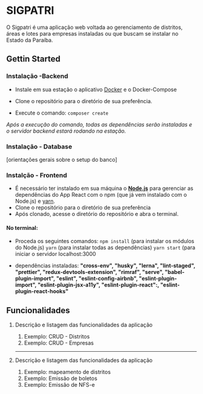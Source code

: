 # SIGPATRI

O Sigpatri é uma aplicação web voltada ao gerenciamento de distritos, áreas e lotes para empresas instaladas ou que buscam se instalar no Estado da Paraíba.

## Gettin Started

### Instalação -Backend

- Instale em sua estação o aplicativo [Docker](https://www.docker.com/) e o Docker-Compose

- Clone o repositório para o diretório de sua preferência.
- Execute o comando: `composer create`

_Após a execução do comando, todas as dependências serão instaladas e o servidor backend estará rodando na estação._

### Instalação - Database

[orientações gerais sobre o setup do banco]

### Instalção - Frontend

- É necessário ter instalado em sua máquina o **[Node.js](https://nodejs.org/en/)** para gerenciar as dependências do App React com o npm (que já vem instalado com o Node.js) e [yarn](https://classic.yarnpkg.com/en/docs/install#alternatives-stable).
- Clone o repositório para o diretório de sua preferência
- Após clonado, acesse o diretório do repositório e abra o terminal.

#### No terminal:

- Proceda os seguintes comandos:
  `npm install` (para instalar os módulos do Node.js)
  `yarn` (para instalar todas as dependências)
  `yarn start` (para iniciar o servidor localhost:3000

- dependências instaladas:
  **"cross-env", "husky", "lerna", "lint-staged", "prettier", "redux-devtools-extension", "rimraf", "serve", "babel-plugin-import", "eslint", "eslint-config-airbnb", "eslint-plugin-import", "eslint-plugin-jsx-a11y", "eslint-plugin-react":, "eslint-plugin-react-hooks"**

## Funcionalidades

1.  Descrição e listagem das funcionalidades da aplicação

    1.  Exemplo: CRUD - Distritos
    2.  Exemplo: CRUD - Empresas

    ***

2.  Descrição e listagem das funcionalidades da aplicação

    1.  Exemplo: mapeamento de distritos
    2.  Exemplo: Emissão de boletos
    3.  Exemplo: Emissão de NFS-e
